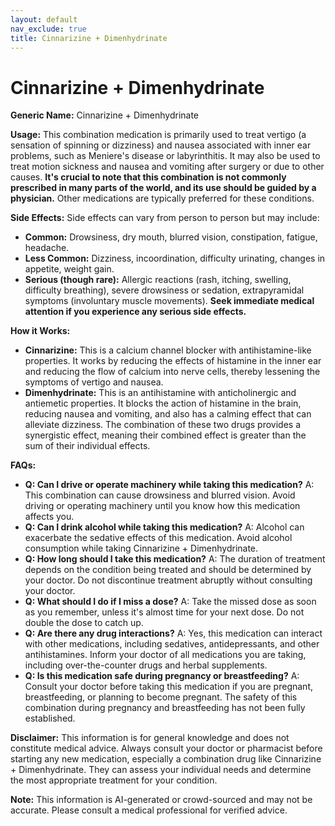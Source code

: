 ```yaml
---
layout: default
nav_exclude: true
title: Cinnarizine + Dimenhydrinate
---
```


# Cinnarizine + Dimenhydrinate

**Generic Name:** Cinnarizine + Dimenhydrinate

**Usage:** This combination medication is primarily used to treat vertigo (a sensation of spinning or dizziness) and nausea associated with inner ear problems, such as Meniere's disease or labyrinthitis.  It may also be used to treat motion sickness and nausea and vomiting after surgery or due to other causes.  **It's crucial to note that this combination is not commonly prescribed in many parts of the world, and its use should be guided by a physician.**  Other medications are typically preferred for these conditions.

**Side Effects:**  Side effects can vary from person to person but may include:

* **Common:** Drowsiness, dry mouth, blurred vision, constipation, fatigue, headache.
* **Less Common:**  Dizziness, incoordination, difficulty urinating, changes in appetite, weight gain.
* **Serious (though rare):**  Allergic reactions (rash, itching, swelling, difficulty breathing),  severe drowsiness or sedation,  extrapyramidal symptoms (involuntary muscle movements).  **Seek immediate medical attention if you experience any serious side effects.**

**How it Works:**

* **Cinnarizine:** This is a calcium channel blocker with antihistamine-like properties. It works by reducing the effects of histamine in the inner ear and reducing the flow of calcium into nerve cells, thereby lessening the symptoms of vertigo and nausea.
* **Dimenhydrinate:** This is an antihistamine with anticholinergic and antiemetic properties. It blocks the action of histamine in the brain, reducing nausea and vomiting, and also has a calming effect that can alleviate dizziness. The combination of these two drugs provides a synergistic effect, meaning their combined effect is greater than the sum of their individual effects.

**FAQs:**

* **Q: Can I drive or operate machinery while taking this medication?**  A:  This combination can cause drowsiness and blurred vision. Avoid driving or operating machinery until you know how this medication affects you.
* **Q: Can I drink alcohol while taking this medication?** A: Alcohol can exacerbate the sedative effects of this medication. Avoid alcohol consumption while taking Cinnarizine + Dimenhydrinate.
* **Q: How long should I take this medication?** A:  The duration of treatment depends on the condition being treated and should be determined by your doctor.  Do not discontinue treatment abruptly without consulting your doctor.
* **Q: What should I do if I miss a dose?** A:  Take the missed dose as soon as you remember, unless it's almost time for your next dose. Do not double the dose to catch up.
* **Q:  Are there any drug interactions?** A: Yes, this medication can interact with other medications, including sedatives, antidepressants, and other antihistamines. Inform your doctor of all medications you are taking, including over-the-counter drugs and herbal supplements.
* **Q:  Is this medication safe during pregnancy or breastfeeding?** A:  Consult your doctor before taking this medication if you are pregnant, breastfeeding, or planning to become pregnant.  The safety of this combination during pregnancy and breastfeeding has not been fully established.

**Disclaimer:** This information is for general knowledge and does not constitute medical advice.  Always consult your doctor or pharmacist before starting any new medication, especially a combination drug like Cinnarizine + Dimenhydrinate. They can assess your individual needs and determine the most appropriate treatment for your condition.


**Note:** This information is AI-generated or crowd-sourced and may not be accurate. Please consult a medical professional for verified advice.